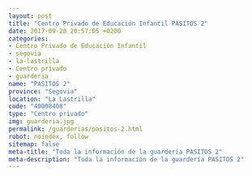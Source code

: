 ```yaml
---
layout: post
title: "Centro Privado de Educación Infantil PASITOS 2"
date: 2017-09-20 20:57:05 +0200
categories:
- Centro Privado de Educación Infantil
- segovia
- la-lastrilla
- Centro privado
- guarderia
name: "PASITOS 2"
province: "Segovia"
location: "La Lastrilla"
code: "40008408"
type: "Centro privado"
img: guarderia.jpg
permalink: /guarderias/pasitos-2.html
robot: noindex, follow
sitemap: false
meta-title: "Toda la información de la guardería PASITOS 2"
meta-description: "Toda la información de la guardería PASITOS 2"
---
```

